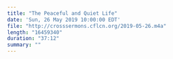 ```yaml
---
title: "The Peaceful and Quiet Life"
date: 'Sun, 26 May 2019 10:00:00 EDT'
file: "http://crosssermons.cflcn.org/2019-05-26.m4a"
length: "16459340"
duration: "37:12"
summary: ""
---
```

